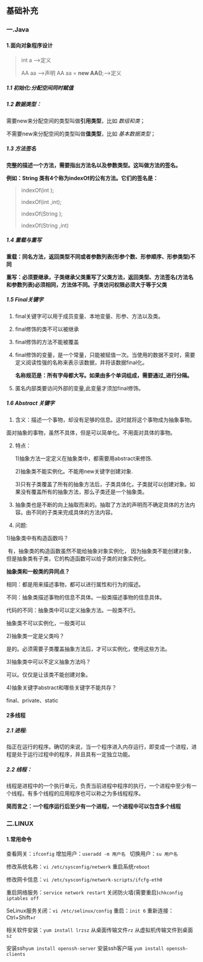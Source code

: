 ## 基础补充

### 一.Java

#### 1.面向对象程序设计

>int a -->定义
>
>AA aa -->声明    AA aa = **new AA()**;-->定义

##### 1.1 初始化:分配空间同时赋值

##### 1.2 数据类型：

需要new来分配空间的类型叫做**引用类型**，比如 *数组和类*；

不需要new来分配空间的类型叫做**值类型**，比如 *基本数据类型*；

##### 1.3 方法签名

**完整的描述一个方法，需要指出方法名以及参数类型。这叫做方法的签名。**

**例如：String 类有4个称为indexOf的公有方法。它们的签名是：**

> indexOf(int );
>
> indexOf(int ,int);
>
> indexOf(String );
>
> indexOf(String ,int)

##### 1.4 重载与重写

**重载：同名方法，返回类型不同或者参数列表(形参个数、形参顺序、形参类型)不同**

**重写：必须要继承，子类继承父类重写了父类方法，返回类型、方法签名(方法名和参数列表)必须相同，方法体不同。子类访问权限必须大于等于父类**

##### 1.5  Final关键字

1. final关键字可以用于成员变量、本地变量、形参、方法以及类。


2. final修饰的类不可以被继承


3. final修饰的方法不能被覆盖


4. final修饰的变量，是一个常量，只能被赋值一次。当使用的数据不变时，需要定义阅读性强的名称来表示该数据，并将该数据final化。

   **名称规范是：所有字母都大写。如果由多个单词组成，需要通过_进行分隔。**

5. 匿名内部类要访问外部的变量,此变量才须加final修饰。

##### 1.6 Abstract 关键字

1. 含义：描述一个事物，却没有足够的信息。这时就将这个事物成为抽象事物。

  面对抽象的事物，虽然不具体，但是可以简单化。不用面对具体的事物。

2. 特点：

   1)抽象方法一定定义在抽象类中，都需要用abstract来修饰.

     2)抽象类不能实例化。不能用new关键字创建对象.

     3)只有子类覆盖了所有的抽象方法后，子类具体化，子类就可以创建对象。如果没有覆盖所有的抽象方法，那么子类还是一个抽象类。

3. 抽象类也是不断的向上抽取而来的。抽取了方法的声明而不确定具体的方法内容。由不同的子类来完成具体的方法内容。

4. 问题:

1)抽象类中有构造函数吗？

​    有，抽象类的构造函数虽然不能给抽象对象实例化， 因为抽象类不能创建对象，但是抽象类有子类，它的构造函数可以给子类的对象实例化。

**抽象类和一般类的异同点？**

 相同：都是用来描述事物，都可以进行属性和行为的描述。

 不同：抽象类描述事物的信息不具体。一般类描述事物的信息具体。

 代码的不同：抽象类中可以定义抽象方法。一般类不行。

 抽象类不可以实例化，一般类可以

2)抽象类一定是父类吗？

是的。必须需要子类覆盖抽象方法后，才可以实例化，使用这些方法。

3)抽象类中可以不定义抽象方法吗？

可以。仅仅是让该类不能创建对象。

4)抽象关键字abstract和哪些关键字不能共存？

final、private、static

#### 2多线程

##### 2.1 进程:

指正在运行的程序。确切的来说，当一个程序进入内存运行，即变成一个进程，进程是处于运行过程中的程序，并且具有一定独立功能。

##### 2.2 线程： 

线程是进程中的一个执行单元，负责当前进程中程序的执行，一个进程中至少有一个线程。有多个线程的应用程序也可以称之为多线程程序。

**简而言之：一个程序运行后至少有一个进程，一个进程中可以包含多个线程**



### 二.LINUX

#### 1.常用命令

查看网关：`ifconfig` 增加用户：`useradd -m 用户名 ` 切换用户：`su 用户名` 

修改系统名称：`vi /etc/sysconfig/network` 重启系统`reboot`

修改网卡信息：`vi /etc/sysconfig/network-scripts/ifcfg-eth0`

重启网络服务：`service network restart`  关闭防火墙(需要重启)`chkconfig iptables off`

SeLinux服务关闭：`vi /etc/selinux/config` 重启：`init 6` 重新连接：Ctrl+Shift+r

相关软件安装：`yum install lrzsz` 从桌面传输文件`rz`  从虚拟机传输文件到桌面`sz`

安装ssh`yum install openssh-server` 安装ssh客户端 `yum install openssh-clients`





